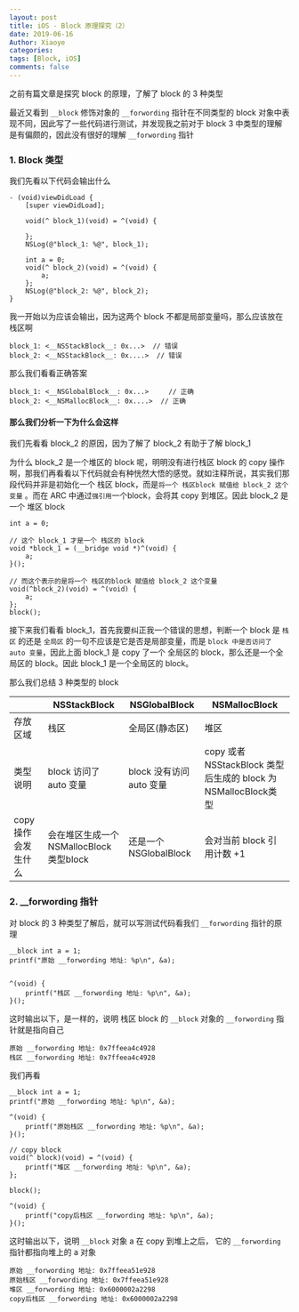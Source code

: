 ```yaml
---
layout: post
title: iOS - Block 原理探究（2）
date: 2019-06-16
Author: Xiaoye
categories: 
tags: [Block, iOS]
comments: false
---
```


之前有篇文章是探究 block 的原理，了解了 block 的 3 种类型

最近又看到 `__block` 修饰对象的 `__forwording` 指针在不同类型的 block 对象中表现不同，因此写了一些代码进行测试，并发现我之前对于 block 3 中类型的理解是有偏颇的，因此没有很好的理解 `__forwording` 指针

### 1. Block 类型

我们先看以下代码会输出什么

```objc
- (void)viewDidLoad {
    [super viewDidLoad];

    void(^ block_1)(void) = ^(void) {
        
    };
    NSLog(@"block_1: %@", block_1);
    
    int a = 0;
    void(^ block_2)(void) = ^(void) {
        a;
    };
    NSLog(@"block_2: %@", block_2);
}
```

我一开始以为应该会输出，因为这两个 block 不都是局部变量吗，那么应该放在栈区啊

```objc
block_1: <__NSStackBlock__: 0x...> 	// 错误
block_2: <__NSStackBlock__: 0x....>  // 错误
```

那么我们看看正确答案

```objc
block_1: <__NSGlobalBlock__: 0x...> 	// 正确
block_2: <__NSMallocBlock__: 0x....>  // 正确
```



#### 那么我们分析一下为什么会这样

我们先看看 block_2 的原因，因为了解了 block_2 有助于了解 block_1

为什么 block_2 是一个堆区的 block 呢，明明没有进行栈区 block 的 copy 操作啊，那我们再看看以下代码就会有种恍然大悟的感觉。就如注释所说，其实我们那段代码并非是初始化一个 栈区 block，而是`将一个 栈区block 赋值给 block_2 这个变量` 。而在 ARC 中通过`强引用`一个block，会将其 copy 到堆区。因此 block_2 是一个 堆区 block

```objc
int a = 0;

// 这个 block_1 才是一个 栈区的 block
void *block_1 = (__bridge void *)^(void) {
    a;
}();

// 而这个表示的是将一个 栈区的block 赋值给 block_2 这个变量
void(^block_2)(void) = ^(void) {
	a;
};
block();
```



接下来我们看看 block_1，首先我要纠正我一个错误的思想，判断一个 block 是 `栈区` 的还是 `全局区` 的一句不应该是它是否是局部变量，而是 `block 中是否访问了 auto 变量`，因此上面 block_1 是 copy 了一个 全局区的 block，那么还是一个全局区的 block。因此 block_1 是一个全局区的 block。

那么我们总结 3 种类型的 block

|                     | **__NSStackBlock__**                     | **__NSGlobalBlock__**    | **__NSMallocBlock__**                                        |
| ------------------- | ---------------------------------------- | ------------------------ | ------------------------------------------------------------ |
| 存放区域            | 栈区                                     | 全局区(静态区)           | 堆区                                                         |
| 类型说明            | block 访问了 auto 变量                   | block 没有访问 auto 变量 | copy 或者  NSStackBlock 类型后生成的 block 为 NSMallocBlock类型 |
| copy 操作会发生什么 | 会在堆区生成一个 NSMallocBlock 类型block | 还是一个 NSGlobalBlock   | 会对当前 block 引用计数 +1                                   |



### 2. __forwording 指针

 对 block 的 3 种类型了解后，就可以写测试代码看我们 `__forwording` 指针的原理

```objc
__block int a = 1;
printf("原始 __forwording 地址: %p\n", &a);


^(void) {
	printf("栈区 __forwording 地址: %p\n", &a);
}();
```

这时输出以下，是一样的，说明 栈区 block 的 `__block` 对象的  `__forwording` 指针就是指向自己

```objc
原始 __forwording 地址: 0x7ffeea4c4928
栈区 __forwording 地址: 0x7ffeea4c4928
```



我们再看

```objc
__block int a = 1;
printf("原始 __forwording 地址: %p\n", &a);

^(void) {
    printf("原始栈区 __forwording 地址: %p\n", &a);
}();

// copy block
void(^ block)(void) = ^(void) {
    printf("堆区 __forwording 地址: %p\n", &a);
};

block();

^(void) {
    printf("copy后栈区 __forwording 地址: %p\n", &a);
}();
```

这时输出以下，说明 `__block` 对象 a 在 copy 到堆上之后， 它的 `__forwording` 指针都指向堆上的 a 对象

```objc
原始 __forwording 地址: 0x7ffeea51e928
原始栈区 __forwording 地址: 0x7ffeea51e928
堆区 __forwording 地址: 0x6000002a2298
copy后栈区 __forwording 地址: 0x6000002a2298
```

